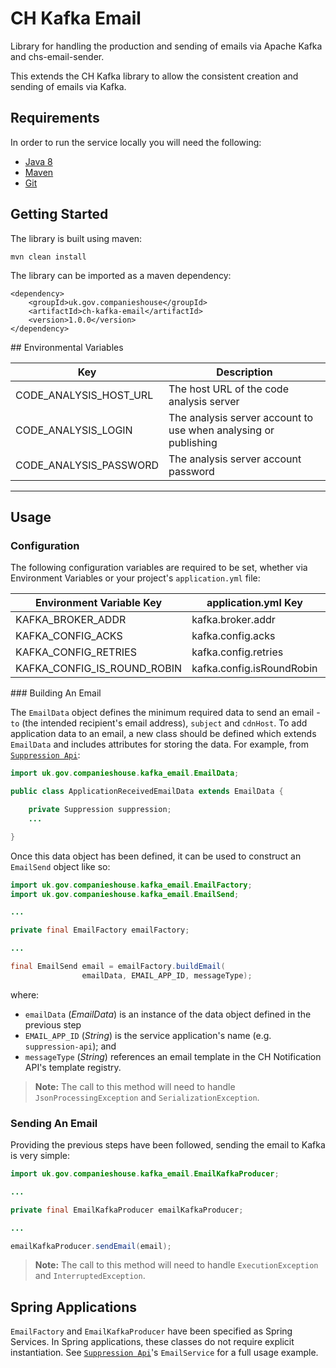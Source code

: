 # CH Kafka Email

Library for handling the production and sending of emails via Apache Kafka and chs-email-sender.

This extends the CH Kafka library to allow the consistent creation and sending of emails via Kafka.

## Requirements

In order to run the service locally you will need the following:
- [Java 8](http://www.oracle.com/technetwork/java/javase/downloads/jdk8-downloads-2133151.html)
- [Maven](https://maven.apache.org/download.cgi)
- [Git](https://git-scm.com/downloads)

## Getting Started

The library is built using maven:
```
mvn clean install
```

The library can be imported as a maven dependency:
```
<dependency>
    <groupId>uk.gov.companieshouse</groupId>
    <artifactId>ch-kafka-email</artifactId>
    <version>1.0.0</version>
</dependency>
```

## Environmental Variables

Key                    | Description                                                     
---------------------- | ---------------------------------------------------------------
CODE_ANALYSIS_HOST_URL | The host URL of the code analysis server                        
CODE_ANALYSIS_LOGIN    | The analysis server account to use when analysing or publishing 
CODE_ANALYSIS_PASSWORD | The analysis server account password                     

---

## Usage

### Configuration

The following configuration variables are required to be set, whether via Environment Variables or your project's `application.yml` file:

Environment Variable Key    | application.yml Key       | Example                                                     
--------------------------- | ------------------------- | -------------
KAFKA_BROKER_ADDR           | kafka.broker.addr         | kafka:9092
KAFKA_CONFIG_ACKS           | kafka.config.acks         | WAIT_FOR_ALL
KAFKA_CONFIG_RETRIES        | kafka.config.retries      | false
KAFKA_CONFIG_IS_ROUND_ROBIN | kafka.config.isRoundRobin | 10

### Building An Email

The `EmailData` object defines the minimum required data to send an email - `to` (the intended recipient's email address), `subject` and `cdnHost`. To add application data to an email, a new class should be defined which extends `EmailData` and includes attributes for storing the data. For example, from [`Suppression Api`](https://github.com/companieshouse/suppression-api):

```java
import uk.gov.companieshouse.kafka_email.EmailData;

public class ApplicationReceivedEmailData extends EmailData {

    private Suppression suppression;
    ...

}
```

Once this data object has been defined, it can be used to construct an `EmailSend` object like so:
```java
import uk.gov.companieshouse.kafka_email.EmailFactory;
import uk.gov.companieshouse.kafka_email.EmailSend;

...

private final EmailFactory emailFactory;

...

final EmailSend email = emailFactory.buildEmail(
                emailData, EMAIL_APP_ID, messageType);
```
where:
* `emailData` (_EmailData_) is an instance of the data object defined in the previous step
* `EMAIL_APP_ID` (_String_) is the service application's name (e.g. `suppression-api`); and
* `messageType` (_String_) references an email template in the CH Notification API's template registry.

> **Note:** The call to this method will need to handle `JsonProcessingException` and `SerializationException`.

### Sending An Email

Providing the previous steps have been followed, sending the email to Kafka is very simple:
```java
import uk.gov.companieshouse.kafka_email.EmailKafkaProducer;

...

private final EmailKafkaProducer emailKafkaProducer;

...

emailKafkaProducer.sendEmail(email);
```

> **Note:** The call to this method will need to handle `ExecutionException` and `InterruptedException`.

## Spring Applications

`EmailFactory` and `EmailKafkaProducer` have been specified as Spring Services. In Spring applications, these classes do not require explicit instantiation. See [`Suppression Api`](https://github.com/companieshouse/suppression-api)'s `EmailService` for a full usage example.
